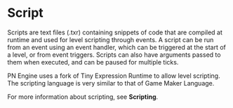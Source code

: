 # Script

Scripts are text files (.txr) containing snippets of code that are compiled at runtime and used for level scripting through events.
A script can be run from an event using an event handler, which can be triggered at the start of a level, or from event triggers.
Scripts can also have arguments passed to them when executed, and can be paused for multiple ticks.

PN Engine uses a fork of Tiny Expression Runtime to allow level scripting. The scripting language is very similar to that of Game Maker Language.

For more information about scripting, see **Scripting**.